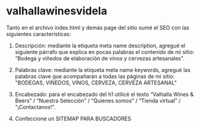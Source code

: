 # valhallawinesvidela
 Tanto en el archivo index.html y demás page del sitio sumé el SEO con las siguientes    características:

1)	Descripción: mediante la etiqueta meta name description, agregué el siguiente párrafo que explica en pocas palabras el contenido de mi sitio: “Bodega y viñedos de elaboración de vinos y cervezas artesanales".

2)	Palabras clave: mediante la etiqueta meta name keywords, agregué las palabras clave que acompañarán a todas las páginas de mi sitio: "BODEGAS, VIÑEDOS, VINOS, CERVEZA, CERVEZA ARTESANAL"
3)	Encabezado: para el encabezado del h1 utilicé el texto “Valhalla Wines & Beers” / “Nuestra Selección” / “Quienes somos” / “Tienda virtual” / “¡Contactanos!”.
4)	Confeccione un SITEMAP PARA BUSCADORES
